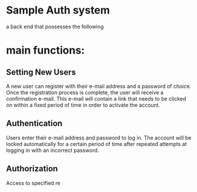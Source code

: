 Sample Auth system
================================================

a back end that possesses the following

main functions:
===============

Setting New Users
-----------------

A new user can register with their e-mail address and a password of choice. Once the
registration process is complete, the user will receive a confirmation e-mail. This e-mail will
contain a link that needs to be clicked on within a fixed period of time in order to activate
the account.

Authentication
--------------


Users enter their e-mail address and password to log in. The account will be locked
automatically for a certain period of time after repeated attempts at logging in with an
incorrect password.

Authorization
---------------
Access to specified re


